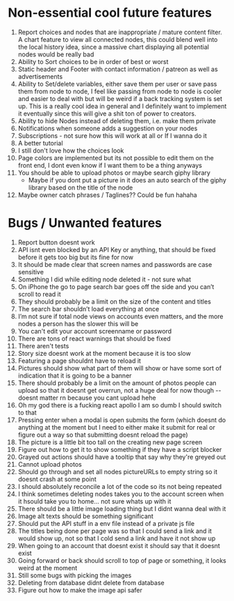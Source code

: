 # Non-essential cool future features

1. Report choices and nodes that are inappropriate / mature content filter. A chart feature to view all connected nodes, this could blend well into the local history idea, since a massive chart displaying all potential nodes would be really bad
2. Ability to Sort choices to be in order of best or worst
3. Static header and Footer with contact information / patreon as well as advertisements
4. Ability to Set/delete variables, either save them per user or save pass them from node to node, I feel like passing from node to node is cooler and easier to deal with but will be weird if a back tracking system is set up. This is a really cool idea in general and I definitely want to implement it eventually since this will give a shit ton of power to creators.
5. Ability to hide Nodes instead of deleting them, i.e. make them private
6. Notifications when someone adds a suggestion on your nodes
7. Subscriptions - not sure how this will work at all or If I wanna do it
8. A better tutorial
9. I still don't love how the choices look
10. Page colors are implemented but its not possible to edit them on the front end, I dont even know if I want them to be a thing anyways
11. You should be able to upload photos or maybe search giphy library
    - Maybe if you dont put a picture in it does an auto search of the giphy library based on the title of the node
12. Maybe owner catch phrases / Taglines?? Could be fun hahaha

# Bugs / Unwanted features

1. Report button doesnt work
2. API isnt even blocked by an API Key or anything, that should be fixed before it gets too big but its fine for now
3. It should be made clear that screen names and passwords are case sensitive
4. Something I did while editing node deleted it - not sure what
5. On iPhone the go to page search bar goes off the side and you can’t scroll to read it
6. They should probably be a limit on the size of the content and titles
7. The search bar shouldn’t load everything at once
8. I’m not sure if total node views on accounts even matters, and the more nodes a person has the slower this will be
9. You can't edit your account screenname or password
10. There are tons of react warnings that should be fixed
11. There aren't tests
12. Story size doesnt work at the moment because it is too slow
13. Featuring a page shouldnt have to reload it
14. Pictures should show what part of them will show or have some sort of indication that it is going to be a banner
15. There should probably be a limit on the amount of photos people can upload so that it doesnt get overrun, not a huge deal for now though -- doesnt matter rn because you cant upload hehe
16. Oh my god there is a fucking react apollo I am so dumb I should switch to that
17. Pressing enter when a modal is open submits the form (which doesnt do anything at the moment but I need to either make it submit for real or figure out a way so that submitting doesnt reload the page)
18. The picture is a little bit too tall on the creating new page screen
19. Figure out how to get it to show something if they have a script blocker
20. Grayed out actions should have a tooltip that say why they're greyed out
21. Cannot upload photos
22. Should go through and set all nodes pictureURLs to empty string so it doesnt crash at some point
23. I should absolutely reconcile a lot of the code so its not being repeated
24. I think sometimes deleting nodes takes you to the account screen when it hsould take you to home... not sure whats up with it
25. There should be a little image loading thing but I didnt wanna deal with it
26. Image alt texts should be something significant
27. Should put the API stuff in a env file instead of a private js file
28. The titles being done per page was so that I could send a link and it would show up, not so that I cold send a link and have it not show up
29. When going to an account that doesnt exist it should say that it doesnt exist
30. Going forward or back should scroll to top of page or something, it looks weird at the moment
31. Still some bugs with picking the images
32. Deleting from database didnt delete from database
33. Figure out how to make the image api safer

